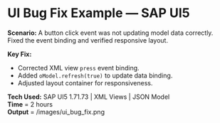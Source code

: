 # UI Bug Fix Example — SAP UI5

**Scenario:**
A button click event was not updating model data correctly.  
Fixed the event binding and verified responsive layout.

**Key Fix:**  
- Corrected XML view `press` event binding.  
- Added `oModel.refresh(true)` to update data binding.  
- Adjusted layout container for responsiveness.

**Tech Used:** SAP UI5 1.71.73 | XML Views | JSON Model  
**Time** = 2 hours  
**Output** = /images/ui_bug_fix.png
